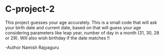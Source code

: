 # C-project-2
This project guesses your age accurately. This is a small code that will ask your birth date and current date, based on that will guess your age considering parameters like leap year, number of day in a month (31, 30, 28 or 29). Will also wish birthday if the date matches !!

-Author Namish Rajyaguru